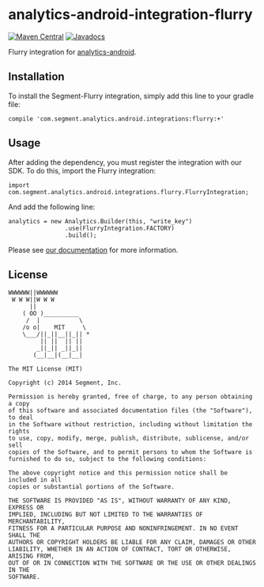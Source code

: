 analytics-android-integration-flurry
======================================

[![Maven Central](https://maven-badges.herokuapp.com/maven-central/com.segment.analytics.android.integrations/flurry/badge.svg)](https://maven-badges.herokuapp.com/maven-central/com.segment.analytics.android.integrations/flurry)
[![Javadocs](http://javadoc-badge.appspot.com/com.segment.analytics.android.integrations/flurry.svg?label=javadoc)](http://javadoc-badge.appspot.com/com.segment.analytics.android.integrations/flurry)

Flurry integration for [analytics-android](https://github.com/segmentio/analytics-android).

## Installation

To install the Segment-Flurry integration, simply add this line to your gradle file:

```
compile 'com.segment.analytics.android.integrations:flurry:+'
```

## Usage

After adding the dependency, you must register the integration with our SDK.  To do this, import the Flurry integration:


```
import com.segment.analytics.android.integrations.flurry.FlurryIntegration;

```

And add the following line:

```
analytics = new Analytics.Builder(this, "write_key")
                .use(FlurryIntegration.FACTORY)
                .build();
```

Please see [our documentation](https://segment.com/docs/integrations/flurry/) for more information.

## License

```
WWWWWW||WWWWWW
 W W W||W W W
      ||
    ( OO )__________
     /  |           \
    /o o|    MIT     \
    \___/||_||__||_|| *
         || ||  || ||
        _||_|| _||_||
       (__|__|(__|__|

The MIT License (MIT)

Copyright (c) 2014 Segment, Inc.

Permission is hereby granted, free of charge, to any person obtaining a copy
of this software and associated documentation files (the "Software"), to deal
in the Software without restriction, including without limitation the rights
to use, copy, modify, merge, publish, distribute, sublicense, and/or sell
copies of the Software, and to permit persons to whom the Software is
furnished to do so, subject to the following conditions:

The above copyright notice and this permission notice shall be included in all
copies or substantial portions of the Software.

THE SOFTWARE IS PROVIDED "AS IS", WITHOUT WARRANTY OF ANY KIND, EXPRESS OR
IMPLIED, INCLUDING BUT NOT LIMITED TO THE WARRANTIES OF MERCHANTABILITY,
FITNESS FOR A PARTICULAR PURPOSE AND NONINFRINGEMENT. IN NO EVENT SHALL THE
AUTHORS OR COPYRIGHT HOLDERS BE LIABLE FOR ANY CLAIM, DAMAGES OR OTHER
LIABILITY, WHETHER IN AN ACTION OF CONTRACT, TORT OR OTHERWISE, ARISING FROM,
OUT OF OR IN CONNECTION WITH THE SOFTWARE OR THE USE OR OTHER DEALINGS IN THE
SOFTWARE.
```
